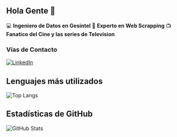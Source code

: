 ## Hola Gente 👋

:computer: **Ingeniero de Datos en Gesintel**
:pencil: **Experto en Web Scrapping**
:tv: **Fanatico del Cine y las series de Television**

### Vías de Contacto
[![LinkedIn](https://upload.wikimedia.org/wikipedia/commons/0/01/LinkedIn_Logo_2023.svg)](http://linkedin.com/in/ospo)

## Lenguajes más utilizados
![Top Langs](https://github-readme-stats.vercel.app/api/top-langs/?username=OscarPoblete&theme=dark)

## Estadísticas de GitHub
![GitHub Stats](https://github-readme-stats.vercel.app/api?username=OscarPoblete&show_icons=true&count_private=true&hide=prs&theme=dark)
